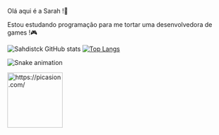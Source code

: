 Olá  aqui é a Sarah !💜

Estou estudando programação para me tortar uma desenvolvedora de games !🎮



![Sahdistck GitHub stats](https://github-readme-stats.vercel.app/api?username=sahdistck&show_icons=true&theme=tokyonight)
[![Top Langs](https://github-readme-stats.vercel.app/api/top-langs/?username=sahdistck&size_weight=0.5&count_weight=0.5_icons=true&theme=tokyonight)](https://github.com/sahdistck/github-readme-stats)


![Snake animation](https://github.com/sahdistck/sahdistck/blob/output/github-contribution-grid-snake.svg)

<a href="https://picasion.com/"><img src="https://i.picasion.com/pic92/85432092f12c1871c9af19dd23bc2d92.gif" width="125" height="125" border="0" alt="https://picasion.com/" /></a><br /><a href="https://picasion.com/">
</a>
